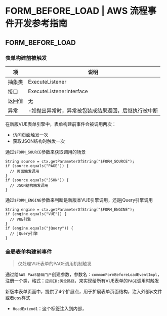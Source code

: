 # FORM_BEFORE_LOAD | AWS 流程事件开发参考指南

## FORM_BEFORE_LOAD

### 表单构建前被触发

项 | 说明  
---|---  
抽象类 | ExecuteListener  
接口 | ExecuteListenerInterface  
返回值 | 无  
异常 | -如抛出异常时，异常被包装成结果返回，后继执行被中断  
  
在新版VUE表单引擎中，表单构建前事件会被调用两次：

  * 访问页面触发一次
  * 获取JSON结构时触发一次

通过`$FORM_SOURCE`参数来获取调用的场景
    
    
    String source = ctx.getParameterOfString("$FORM_SOURCE");
    if (source.equals("PAGE")) {
      // 页面触发调用
    }
    if (source.equals("JSON")) {
      // JSON结构触发调用
    }
    

通过`$FORM_ENGINE`参数来判断是新版本VUE引擎调用，还是jQuery引擎调用
    
    
    String engine = ctx.getParameterOfString("$FORM_ENGINE");
    if (engine.equals("VUE")) {
      // VUE引擎
    }
    if (engine.equals("jQuery")) {
      // jQuery引擎
    }
    

### 全局表单构建前事件

> 仅处理VUE表单的PAGE调用机制触发

通过给`AWS PaaS基础门户`创建参数，参数名：`commonFormBeforeLoadEventImpl`，注册一个类，格式：`应用ID:类全路径`，来实现给所有VUE表单的`PAGE`调用时触发

新版本表单页面中，提供了4个扩展点，用于扩展表单页面结构，注入外部js文件或者css样式

  * `HeadExtend1`：这个标签注入到<head>内部，<title>后面，<script>之前
  * `HeadExtend2`：这个标签注入到<head>内部，<script>后面，这个<script>是表单内容需要使用的初始变量
  * `BodyExtend1`：这个标签注入到<body>内部，紧邻<body>后面
  * `BodyExtend2`：这个标签注入到<body>内部，<body>结束标签的最前面

在表单构建前事件中，可以给这4个参数进行复制操作，引擎会将这些内容直接写入到页面中。
    
    
    String HeadExtend1 = "<link rel=\"stylesheet\" type=\"text/css\" href=\"../stylesheet.css\" title=\"Style\">";
    ctx.setParameter("HeadExtend1",HeadExtend1);
    

在表单加载前事件中，能够获取到BO表记录ID，可以查询业务数据，通过实现业务逻辑和用户结合，做出控制表单读、写，字段读、写的状态控制。
    
    
    //获得当前表单数据源的BO表Id
    String boId = ctx.getParameterOfString(ListenerConst.FORM_EVENT_PARAM_BOID);
    //获得当前表单模型定义Id
    String formDefId = ctx.getParameterOfString(ListenerConst.FORM_EVENT_PARAM_FORMID);
    

### 常见触发场景

**1.用户打开表单时**

![](https://docs.awspaas.com/reference-guide/aws-paas-process-listener-reference-guide/form_event/4.png)

### 场景：动态设置字段权限
    
    
    ctx.addFormReadOnlyPolicy("BO表名");//针对该表设置一个只读策略，该表全部字段有效
    ctx.addFormReadOnlyPolicy("BO表名", "字段名");//针对字段设置一个只读策略
    
    ctx.addFormEditablePolicy("BO表名");//针对该表设置一个可编辑策略，该表全部字段有效
    ctx.addFormEditablePolicy("BO表名", "字段名");//针对字段设置一个可编辑策略
    
    ctx.addFormHiddenPolicy("BO表名", "字段名");//针对字段设置一个隐藏策略
    ctx.addFormDisplayPolicy("BO表名", "字段名");//针对字段设置一个显示策略
    
    ctx.addGridHiddenPolicy("BO表名", "字段名");//程序指定子表列的BO字段隐藏（优先级最高）。仅适用于人工节点的表单权限场景
    ctx.addGridDisplayPolicy("BO表名", "字段名");//程序指定子表列的BO字段显示（优先级最高）。仅适用于人工节点的表单权限场景
    
    ctx.addFormNotNullPolicy("BO表名", "字段名");//针对字段设置一个必填策略
    ctx.addFormNullablePolicy("BO表名", "字段名");//针对字段设置一个可填策略
    
    ctx.setFieldTitlePolicy("BO表名", "字段名", "新标题");//程序指定BO字段标题（优先级最高）。仅适用于人工节点的表单权限场景
    
    ctx.addGridColumnPolicy("BO表名", List<String> gridColumnPolicy);//程序指定子表列头的字段信息（可控制显示顺序，优先级最高，高于子表列字段的显示隐藏策略）。仅适用于人工节点的表单权限场景
    

> 如果主表单被设置为只读，字段设置为可编辑，字段的优先级会高于表单的控制，这种情况下结果是：字段最终会可编辑。

**字段权限在AWS各种策略中得优先次序**

级别 | 描述  
---|---  
第1优先级 | 表单加载前事件策略(字段级别)，判断是否存在字段级的设置，  
字段的设置，高于BO表级别的设置  
第2优先级 | 表单加载前事件策略(BO表级别)，判断安全策略中是否存在主表表名或者子表表名的策略，  
如果存在，设置了true，即只读，则每个字段都只读  
第3优先级 | 判断权限组的数据权限  
第4优先级 | 表单应用中字段分级权限设置只读权限的  
第5优先级 | 表单应用中设置了字段只读的  
第6优先级 | BO模型中字段是否允许编辑  
第7优先级 | 表单应用中表单（主表和子表）是否可修改  
第8优先级 | 表单动态规则中配置（主表和子表）是否可修改  
  
**注意**

虽然代码的优先级高于表单应用中的配置，但是有一种场景不支持，即：  
**当表单应用中`主/子表`设置为不可编辑时，设置的该表可编辑，或者该表中某字段可编辑，将不起作用**

### 场景：初始化表单BO数据
    
    
    //插入数据
    SDK.getBOAPI().create(boName, recordData, processInst, userContext)
    //更新数据
    SDK.getBOAPI().update(boName,recordData);
    

### 开发示例
    
    
    package com.actionsoft.apps.poc.form.event;
    
    import com.actionsoft.bpms.bpmn.engine.core.delegate.ProcessExecutionContext;
    import com.actionsoft.bpms.bpmn.engine.listener.ExecuteListener;
    import com.actionsoft.bpms.bpmn.engine.listener.ListenerConst;
    
    public class TestFormBeforeLoad extends ExecuteListener {
    
        public void execute(ProcessExecutionContext ctx) throws Exception {
            //参数获取
            //注意：除特殊说明外，下列参数仅在该事件中场景有效
            //记录ID
            String boId = ctx.getParameterOfString(ListenerConst.FORM_EVENT_PARAM_BOID);
            //BO表记录，注意：该记录的数据如果被修改，将会体现到表单上，修改后不会直接持久化到数据库中
            BO boData = (BO) ctx.getParameter(ListenerConst.FORM_EVENT_PARAM_BODATA);
            // 可以为boData中的字段进行赋值
            if (boData == null) {
                boData = new BO();
                boData.set("PCNO", "123");
            } else {
                boData.set("PCNAME", "名称");
            }
            // 如果需要展示在表单上，需要调用如下代码。注意：此操作不会更新数据库中的数据
            // ctx.setParameter(ListenerConst.FORM_EVENT_PARAM_BODATA, boData);
    
            //表单ID
            String formId = ctx.getParameterOfString(ListenerConst.FORM_EVENT_PARAM_FORMID);
            //BO表名
            String boName = ctx.getParameterOfString(ListenerConst.FORM_EVENT_PARAM_BONAME);
    
            ctx.addFormReadOnlyPolicy("BO表名");//针对该表设置一个只读策略，该表全部字段有效
            ctx.addFormReadOnlyPolicy("BO表名", "字段名");//针对字段设置一个只读策略
    
            ctx.addFormEditablePolicy("BO表名");//针对该表设置一个可编辑策略，该表全部字段有效
            ctx.addFormEditablePolicy("BO表名", "字段名");//针对字段设置一个可编辑策略
    
            ctx.addFormHiddenPolicy("BO表名", "字段名");//针对字段设置一个隐藏策略
            ctx.addFormDisplayPolicy("BO表名", "字段名");//针对字段设置一个显示策略
    
            ctx.addGridHiddenPolicy("BO表名", "字段名");//程序指定子表列的BO字段隐藏（优先级最高）。仅适用于人工节点的表单权限场景
            ctx.addGridDisplayPolicy("BO表名", "字段名");//程序指定子表列的BO字段显示（优先级最高）。仅适用于人工节点的表单权限场景
    
            ctx.addFormNotNullPolicy("BO表名", "字段名");//针对字段设置一个必填策略
            ctx.addFormNullablePolicy("BO表名", "字段名");//针对字段设置一个可填策略
    
            ctx.setFieldTitlePolicy("BO表名", "字段名", "新标题");//程序指定BO字段标题（优先级最高）。仅适用于人工节点的表单权限场景
    
            List<String> gridColumnPolicy = new ArrayList<String>();// 定义一个字符串类型的List
            gridColumnPolicy.add("字段1");//将需要显示的字段，按照实际需求的顺序放入List
            gridColumnPolicy.add("字段3");
            gridColumnPolicy.add("字段5");
            gridColumnPolicy.add("字段2");
            gridColumnPolicy.add("字段4");
            gridColumnPolicy.add("字段6");
            //调用以下策略，子表将按照该策略，展示子表列的展示
            //ctx.addGridColumnPolicy("BO表名", gridColumnPolicy);//程序指定子表列头的字段信息（可控制显示顺序，优先级最高，高于子表列字段的显示隐藏策略）。仅适用于人工节点的表单权限场景
    
        }
    }
    

### 场景：事件中改变一个字段的UI组件

事件中，可以改变一个字段UI配置，来改变表单界面上展示的内容。

**！！！注意！！！**

**代码中，一定要构造一个新的BOItemModel的模型，否则，直接修改Cache中获取的对象，会将原有模型修改掉。**
    
    
    //注意：一定要构造一个新的对象模型，否则会将原有的模型信息改掉
    BOItemModel newT1 = new BOItemModel();
    newT1.setModel(t1);
    

主要调用`setComponentId`方法和`setComponentSetting`方法

`setComponentId`的参数是一个常量，参考`UIConstant`类，注意常量名以NAME结尾的是名称，不是ID，**该ID仅 限平台注册的有效的AWSUI。

`setComponentSetting`的参数一个JSON字符串，可以通过一个已经的字段来获取这个配置信息，可新建一个临时字段，配置好UI的信息，调试代码将配置信息打印出来，然后获取配置内容，最后将该临时字段删除。

代码片段：
    
    
    BOItemModel combobox = BOCache.getInstance().getBOItemModelByItemName(boModel, "COMBOBOX");
    newT1.setComponentId(combobox.getComponentId());//必须设置
    newT1.setComponentSetting(combobox.getComponentSetting());//这里通过一个已经存在的UI组件来获取这个配置信息
    

### 开发示例
    
    
    package com.actionsoft.apps.poc.form.event;
    
    import java.util.ArrayList;
    import java.util.List;
    
    import com.actionsoft.bpms.bo.design.cache.BOCache;
    import com.actionsoft.bpms.bo.design.model.BOItemModel;
    import com.actionsoft.bpms.bo.design.model.BOModel;
    import com.actionsoft.bpms.bpmn.engine.core.delegate.ProcessExecutionContext;
    import com.actionsoft.bpms.bpmn.engine.listener.ExecuteListener;
    import com.actionsoft.bpms.bpmn.engine.listener.ListenerConst;
    
    public class TestFormBeforeLoadChangeUI extends ExecuteListener {
    
        public String getDescription() {
            return "表单加载前事件改变一个字段的UI组件配置";
        }
    
        public String getProvider() {
            return "Actionsoft";
        }
    
        public String getVersion() {
            return "1.0";
        }
    
        public void execute(ProcessExecutionContext ctx) throws Exception {
    
            String boName = ctx.getParameterOfString(ListenerConst.FORM_EVENT_PARAM_BONAME);
            BOModel boModel = BOCache.getInstance().getModelByEntityName(boName);
    
            //获取当前BO表中T1这个字段的boItemModel对象，这里T1是假设是单行组件
            BOItemModel t1 = BOCache.getInstance().getBOItemModelByItemName(boModel, "T1");
            //注意：一定要构造一个新的对象模型，否则会将原有的模型信息改掉
            BOItemModel newT1 = new BOItemModel();
            newT1.setModel(t1);
    
            //获取当前BO表中COMBOBOX这个字段的boItemModel对象，这里COMBOBOX假设是列表组件
            BOItemModel combobox = BOCache.getInstance().getBOItemModelByItemName(boModel, "COMBOBOX");
            newT1.setComponentId(combobox.getComponentId());//必须设置
            newT1.setComponentSetting(combobox.getComponentSetting());//这里通过一个已经存在的UI组件来获取这个配置信息
    
            //将调整后的newT1这个对象放到一个list中，如果有多个字段按照上述方法分别处理后放入list，设置ctx的参数中
            List<BOItemModel> list = new ArrayList<>();
            list.add(newT1);
            ctx.setParameter(ListenerConst.FORM_EVENT_PARAM_CUSTOM_BOITEMMODEL, list);
        }
    }